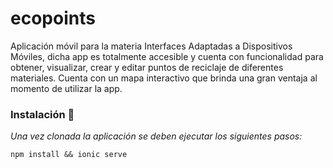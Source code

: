 # ecopoints
Aplicación móvil para la materia Interfaces Adaptadas a Dispositivos Móviles, dicha app es totalmente accesible y cuenta con funcionalidad para obtener, visualizar, 
crear y editar puntos de reciclaje de diferentes materiales. Cuenta con un mapa interactivo que brinda una gran ventaja al momento de utilizar la app.

### Instalación 🔧

_Una vez clonada la aplicación se deben ejecutar los siguientes pasos:_

```
npm install && ionic serve
```

